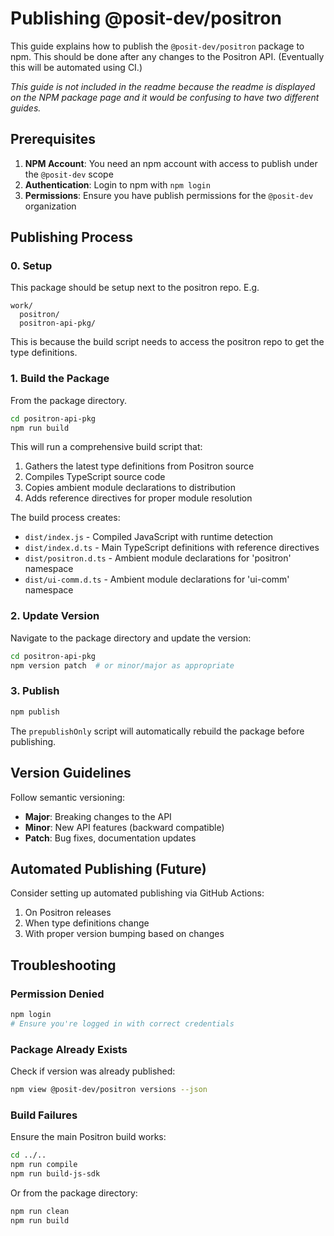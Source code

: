# Publishing @posit-dev/positron

This guide explains how to publish the `@posit-dev/positron` package to npm. This should be done after any changes to the Positron API. (Eventually this will be automated using CI.)

_This guide is not included in the readme because the readme is displayed on the NPM package page and it would be confusing to have two different guides._

## Prerequisites

1. **NPM Account**: You need an npm account with access to publish under the `@posit-dev` scope
2. **Authentication**: Login to npm with `npm login`
3. **Permissions**: Ensure you have publish permissions for the `@posit-dev` organization

## Publishing Process

### 0. Setup
This package should be setup next to the positron repo. E.g.
```
work/
  positron/
  positron-api-pkg/
```

This is because the build script needs to access the positron repo to get the type definitions.


### 1. Build the Package

From the package directory.

```bash
cd positron-api-pkg
npm run build
```

This will run a comprehensive build script that:
1. Gathers the latest type definitions from Positron source
2. Compiles TypeScript source code
3. Copies ambient module declarations to distribution
4. Adds reference directives for proper module resolution

The build process creates:
- `dist/index.js` - Compiled JavaScript with runtime detection
- `dist/index.d.ts` - Main TypeScript definitions with reference directives
- `dist/positron.d.ts` - Ambient module declarations for 'positron' namespace
- `dist/ui-comm.d.ts` - Ambient module declarations for 'ui-comm' namespace

### 2. Update Version

Navigate to the package directory and update the version:

```bash
cd positron-api-pkg
npm version patch  # or minor/major as appropriate
```

### 3. Publish

```bash
npm publish
```

The `prepublishOnly` script will automatically rebuild the package before publishing.

## Version Guidelines

Follow semantic versioning:

- **Major**: Breaking changes to the API
- **Minor**: New API features (backward compatible)
- **Patch**: Bug fixes, documentation updates

## Automated Publishing (Future)

Consider setting up automated publishing via GitHub Actions:

1. On Positron releases
2. When type definitions change
3. With proper version bumping based on changes

## Troubleshooting

### Permission Denied
```bash
npm login
# Ensure you're logged in with correct credentials
```

### Package Already Exists
Check if version was already published:
```bash
npm view @posit-dev/positron versions --json
```

### Build Failures
Ensure the main Positron build works:
```bash
cd ../..
npm run compile
npm run build-js-sdk
```

Or from the package directory:
```bash
npm run clean
npm run build
```
